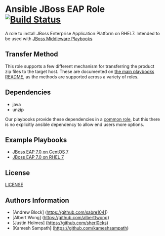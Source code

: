 Ansible JBoss EAP Role [![Build Status](https://travis-ci.org/rhtconsulting/jboss_eap.svg)](https://travis-ci.org/rhtconsulting/jboss_eap)
=================

A role to install JBoss Enterprise Application Platform on RHEL7. Intended to be used with [JBoss Middleware Playbooks](https://github.com/rhtconsulting/ansible-middleware-playbooks)

Transfer Method
------------

This role supports a few different mechanism for transferring the product zip files to the target host. These are documented on [the main playbooks README](https://github.com/rhtconsulting/ansible-middleware-playbooks), as the methods are supported across a variety of roles.


Dependencies
------------

- java
- unzip

Our playbooks provide these dependencies in a [common role](https://github.com/rhtconsulting/ansible-middleware-playbooks/tree/master/roles/common), but this there is no explicitly ansible dependency to allow end users more options.

Example Playbooks
----------------

- [JBoss EAP 7.0 on CentOS 7](https://github.com/rhtconsulting/ansible-middleware-playbooks/blob/master/eap7.0-centos7.yml)
- [JBoss EAP 7.0 on RHEL 7](https://github.com/rhtconsulting/ansible-middleware-playbooks/blob/master/eap7.0-rhel7.yml)

License
-------

[LICENSE](./LICENSE)

Authors Information
------------------

* [Andrew Block] (https://github.com/sabre1041)
* [Albert Wong] (https://github.com/alberttwong)
* [Justin Holmes] (https://github.com/sherl0cks)
* [Kamesh Sampath] (https://github.com/kameshsampath)
